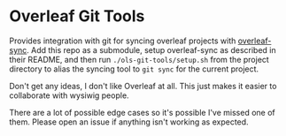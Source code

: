 # Overleaf Git Tools

Provides integration with git for syncing overleaf projects with
[overleaf-sync](https://github.com/moritzgloeckl/overleaf-sync).
Add this repo as a submodule, setup overleaf-sync as described in their README,
and then run `./ols-git-tools/setup.sh` from the project directory to alias
the syncing tool to `git sync` for the current project.

Don't get any ideas, I don't like Overleaf at all. This just makes it easier to
collaborate with wysiwig people.

There are a lot of possible edge cases so it's possible I've missed one of
them. Please open an issue if anything isn't working as expected.
